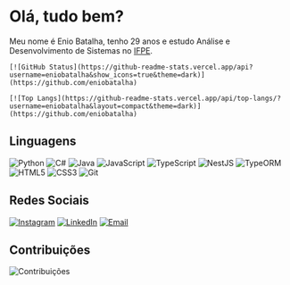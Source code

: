 # Olá, tudo bem?
Meu nome é Enio Batalha, tenho 29 anos e estudo Análise e Desenvolvimento de Sistemas no [IFPE](https://www.ifpe.edu.br/campus/jaboatao/cursos/superiores/tecnologos/analise-e-desenvolvimento-de-sistemas).

<div>
  <div>  
    
    [![GitHub Status](https://github-readme-stats.vercel.app/api?username=eniobatalha&show_icons=true&theme=dark)](https://github.com/eniobatalha)    
    
  </div>
  <div>  
    
    [![Top Langs](https://github-readme-stats.vercel.app/api/top-langs/?username=eniobatalha&layout=compact&theme=dark)](https://github.com/eniobatalha)    
    
  </div>
</div>

## Linguagens

![Python](https://img.shields.io/badge/-Python-blue)
![C#](https://img.shields.io/badge/-C%23-brightgreen)
![Java](https://img.shields.io/badge/-Java-red)
![JavaScript](https://img.shields.io/badge/-JavaScript-yellow)
![TypeScript](https://img.shields.io/badge/-TypeScript-blue)
![NestJS](https://img.shields.io/badge/-NestJS-red)
![TypeORM](https://img.shields.io/badge/-TypeORM-green)
![HTML5](https://img.shields.io/badge/-HTML5-orange)
![CSS3](https://img.shields.io/badge/-CSS3-blue)
![Git](https://img.shields.io/badge/-Git-black)

## Redes Sociais

[![Instagram](https://img.shields.io/badge/-Instagram-orange?style=flat-square&logo=instagram&logoColor=white)](https://www.instagram.com/eniobatalha)
[![LinkedIn](https://img.shields.io/badge/-LinkedIn-blue?style=flat-square&logo=linkedin&logoColor=white)](https://www.linkedin.com/in/eniobatalha)
[![Email](https://img.shields.io/badge/-Email-red?style=flat-square&logo=gmail&logoColor=white)](mailto:eniobatalha@gmail.com)

## Contribuições

![Contribuições](https://github-readme-streak-stats.herokuapp.com/?user=eniobatalha&theme=dark)
